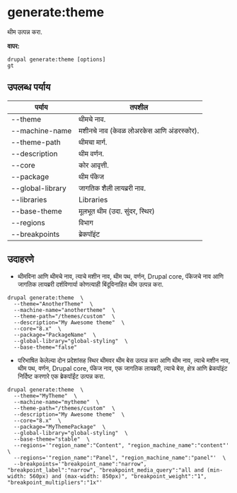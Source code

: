 # generate:theme
थीम उत्पन्न करा.

**वापर:**
```
drupal generate:theme [options]
gt
```

## उपलब्ध पर्याय
पर्याय | तपशील
-------|-------------
--theme | थीमचे नाव.
--machine-name | मशीनचे नाव (केवळ लोअरकेस आणि अंडरस्कोर).
--theme-path | थीमचा मार्ग.
--description | थीम वर्णन.
--core | कोर आवृत्ती.
--package | थीम पॅकेज
--global-library | जागतिक शैली लायब्ररी नाव.
--libraries | Libraries
--base-theme | मूलभूत थीम (उदा. सुंदर, स्थिर)
--regions | विभाग
--breakpoints | ब्रेकपॉइंट

## उदाहरणे
* थीमविना आणि थीमचे नाव, त्याचे मशीन नाव, थीम पथ, वर्णन, Drupal core, पॅकेजचे नाव आणि जागतिक लायब्ररी दर्शविणार्या कोणत्याही बिंदूविनाहित थीम उत्पन्न करा.
```
drupal generate:theme  \
  --theme="AnotherTheme"  \
  --machine-name="anothertheme"  \
  --theme-path="/themes/custom"  \
  --description="My Awesome theme"  \
  --core="8.x"  \
  --package="PackageName"  \
  --global-library="global-styling"  \
  --base-theme="false"
```
* परिभाषित केलेल्या दोन प्रदेशांसह स्थिर थीमवर थीम बेस उत्पन्न करा आणि थीम नाव, त्याचे मशीन नाव, थीम पथ, वर्णन, Drupal core, पॅकेज नाव, एक जागतिक लायब्ररी, त्याचे बेस, क्षेत्र आणि ब्रेकपॉइंट निर्दिष्ट करणारे एक ब्रेकपॉईंट उत्पन्न करा.
```
drupal generate:theme  \
  --theme="MyTheme"  \
  --machine-name="mytheme"  \
  --theme-path="/themes/custom"  \
  --description="My Awesome theme"  \
  --core="8.x"  \
  --package="MyThemePackage"  \
  --global-library="global-styling"  \
  --base-theme="stable"  \
  --regions='"region_name":"Content", "region_machine_name":"content"'  \
  --regions='"region_name":"Panel", "region_machine_name":"panel"'  \
  --breakpoints='"breakpoint_name":"narrow", "breakpoint_label":"narrow", "breakpoint_media_query":"all and (min-width: 560px) and (max-width: 850px)", "breakpoint_weight":"1", "breakpoint_multipliers":"1x"'
```
